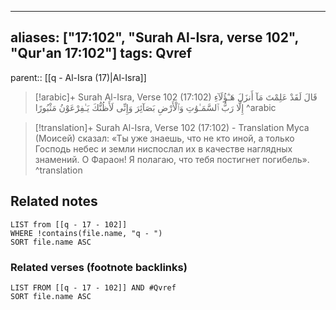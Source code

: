 
---
aliases: ["17:102", "Surah Al-Isra, verse 102", "Qur'an 17:102"]
tags: Qvref
---

parent:: [[q - Al-Isra (17)|Al-Isra]]

> [!arabic]+ Surah Al-Isra, Verse 102 (17:102)
> <span class="quran-arabic">قَالَ لَقَدْ عَلِمْتَ مَآ أَنزَلَ هَـٰٓؤُلَآءِ إِلَّا رَبُّ ٱلسَّمَـٰوَٰتِ وَٱلْأَرْضِ بَصَآئِرَ وَإِنِّى لَأَظُنُّكَ يَـٰفِرْعَوْنُ مَثْبُورًا</span>
^arabic

> [!translation]+ Surah Al-Isra, Verse 102 (17:102) - Translation
> Муса (Моисей) сказал: «Ты уже знаешь, что не кто иной, а только Господь небес и земли ниспослал их в качестве наглядных знамений. О Фараон! Я полагаю, что тебя постигнет погибель».
^translation



## Related notes
```dataview
LIST from [[q - 17 - 102]]
WHERE !contains(file.name, "q - ")
SORT file.name ASC
```

### Related verses (footnote backlinks)
```dataview
LIST FROM [[q - 17 - 102]] AND #Qvref
SORT file.name ASC
```

